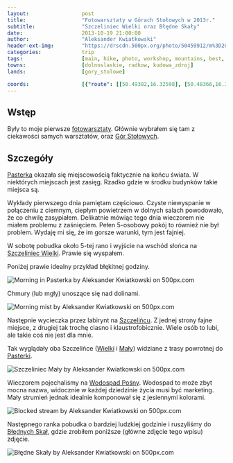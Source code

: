 ```yaml
---
layout:                 post
title:                  "Fotowarsztaty w Górach Stołowych w 2013r."
subtitle:               "Szczeliniec Wielki oraz Błędne Skały"
date:                   2013-10-19 21:00:00
author:                 "Aleksander Kwiatkowski"
header-ext-img:         "https://drscdn.500px.org/photo/50459912/m%3D2048/750b58d4934278a4818697c526d28c90"
categories:             trip
tags:                   [main, hike, photo, workshop, mountains, best, todo_media_later]
towns:                  [dolnoslaskie, radkow, kudowa_zdroj]
lands:                  [gory_stolowe]

coords:                 [{"route": [[50.49382,16.32598], [50.48366,16.33766], [50.48498,16.34238]], "type": "hike"}, {"route": [[50.50352,16.40299], [50.49293,16.36308], [50.47649,16.39372], [50.47665,16.35750], [50.48736,16.34866], [50.48550,16.33218], [50.49184,16.32729]], "type": "car"}, {"route": [[50.47671,16.35741], [50.47534,16.33759], [50.46278,16.34917], [50.45939,16.29965], [50.45081,16.29192], [50.44272,16.24171], [50.44764,16.23390], [50.45420,16.25115]], "type": "car"}]
---
```


[wiki-gory-stolowe]:            https://pl.wikipedia.org/wiki/G%C3%B3ry_Sto%C5%82owe
[wiki-szczeliniec]:             https://pl.wikipedia.org/wiki/Szczeliniec_Wielki
[wiki-pasterka]:                https://pl.wikipedia.org/wiki/Pasterka_(wojew%C3%B3dztwo_dolno%C5%9Bl%C4%85skie)
[wiki-szczeliniec-maly]:        https://pl.wikipedia.org/wiki/Szczeliniec_Ma%C5%82y
[wiki-posna]:                   https://pl.wikipedia.org/wiki/Po%C5%9Bna
[wiki-bledne-skaly]:            https://pl.wikipedia.org/wiki/B%C5%82%C4%99dne_Ska%C5%82y

[fotowarsztaty]:                http://fotowarsztaty.com/tematy/item/4-sudeckie-fotowarsztaty-na-koncu-swiata

Wstęp
-----

Były to moje pierwsze [fotowarsztaty][fotowarsztaty]. Głównie wybrałem się tam z ciekawości samych warsztatów, oraz
[Gór Stołowych][wiki-gory-stolowe].

Szczegóły
---------

[Pasterka][wiki-pasterka] okazała się miejscowością faktycznie na końcu świata. W niektórych
miejscach jest zasięg. Rzadko gdzie w środku budynków takie miejsca są.

Wykłady pierwszego dnia pamiętam częściowo. Czyste niewyspanie w połączeniu z ciemnym, ciepłym powietrzem w
dolnych salach powodowało, że co chwilę zasypiałem. Delikatnie mówiąc tego dnia wieczorem nie miałem
problemu z zaśnięciem. Pełen 5-osobowy pokój to również nie był problem. Wydaję mi się, że im gorsze
warunki, tym jest fajniej.

W sobotę pobudka około 5-tej rano i wyjście na wschód słońca na [Szczeliniec Wielki][wiki-szczeliniec].
Prawie się wyspałem.

Poniżej prawie idealny przykład błękitnej godziny.

<div class='pixels-photo'>
  <p>
    <img src='https://drscdn.500px.org/photo/49679074/m%3D900/4820966e90433c4a55a2b7da313ac5ab' alt='Morning in Pasterka by Aleksander Kwiatkowski on 500px.com'>
  </p>
  <a href='https://500px.com/photo/49679074/morning-in-pasterka-by-aleksander-kwiatkowski' alt='Morning in Pasterka by Aleksander Kwiatkowski on 500px.com'></a>
</div>
<script type='text/javascript' src='https://500px.com/embed.js'></script>

Chmury (lub mgły) unoszące się nad dolinami.

<div class='pixels-photo'>
  <p>
    <img src='https://drscdn.500px.org/photo/49736582/m%3D900/1c70e1425046502ebf17e67773e788c5' alt='Morning mist by Aleksander Kwiatkowski on 500px.com'>
  </p>
  <a href='https://500px.com/photo/49736582/morning-mist-by-aleksander-kwiatkowski' alt='Morning mist by Aleksander Kwiatkowski on 500px.com'></a>
</div>
<script type='text/javascript' src='https://500px.com/embed.js'></script>

Następnie wycieczka przez labirynt na [Szczelińcu][wiki-szczeliniec]. Z jednej strony fajne miejsce, z drugiej tak trochę
ciasno i klaustrofobicznie. Wiele osób to lubi, ale takie coś nie jest dla mnie.

Tak wyglądały oba Szczelińce ([Wielki][wiki-szczeliniec] i [Mały][wiki-szczeliniec-maly]) widziane z trasy powrotnej
do [Pasterki][wiki-pasterka].

<div class='pixels-photo'>
  <p>
    <img src='https://drscdn.500px.org/photo/50135702/m%3D900/147418c9539085da4533f3dca66b0097' alt='Szczeliniec Mały by Aleksander Kwiatkowski on 500px.com'>
  </p>
  <a href='https://500px.com/photo/50135702/szczeliniec-ma%C5%82y-by-aleksander-kwiatkowski' alt='Szczeliniec Mały by Aleksander Kwiatkowski on 500px.com'></a>
</div>
<script type='text/javascript' src='https://500px.com/embed.js'></script>

Wieczorem pojechaliśmy na [Wodospad Pośny][wiki-posna]. Wodospad to może zbyt mocna nazwa, widocznie
w każdej dziedzinie życia musi być marketing. Mały strumień jednak idealnie komponował się z jesiennymi kolorami.

<div class='pixels-photo'>
  <p>
    <img src='https://drscdn.500px.org/photo/51344852/m%3D900/30f880d860f9d6db0623ebb58e7e3d4b' alt='Blocked stream by Aleksander Kwiatkowski on 500px.com'>
  </p>
  <a href='https://500px.com/photo/51344852/blocked-stream-by-aleksander-kwiatkowski' alt='Blocked stream by Aleksander Kwiatkowski on 500px.com'></a>
</div>
<script type='text/javascript' src='https://500px.com/embed.js'></script>

Następnego ranka pobudka o bardziej ludzkiej godzinie i ruszyliśmy do [Błędnych Skał][wiki-bledne-skaly],
gdzie zrobiłem poniższe (główne zdjęcie tego wpisu) zdjęcie.

<div class='pixels-photo'>
  <p>
    <img src='https://drscdn.500px.org/photo/50459912/m%3D900/ea103f673b0c22497967978fe9975b7b' alt='Błędne Skały by Aleksander Kwiatkowski on 500px.com'>
  </p>
  <a href='https://500px.com/photo/50459912/b%C5%82%C4%99dne-ska%C5%82y-by-aleksander-kwiatkowski' alt='Błędne Skały by Aleksander Kwiatkowski on 500px.com'></a>
</div>
<script type='text/javascript' src='https://500px.com/embed.js'></script>

